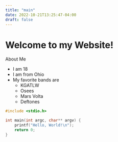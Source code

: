 ```yaml
---
title: "main"
date: 2022-10-21T13:25:47-04:00
draft: false
---
```

# Welcome to my Website!
About Me
 - I am 18
 - I am from Ohio
 - My favorite bands are
	* KGATLW
	* Osees
	* Mars Volta
	* Deftones
```C
#include <stdio.h>

int main(int argc, char** argv) {
	printf("Hello, World!\n");
	return 0;
}
```
